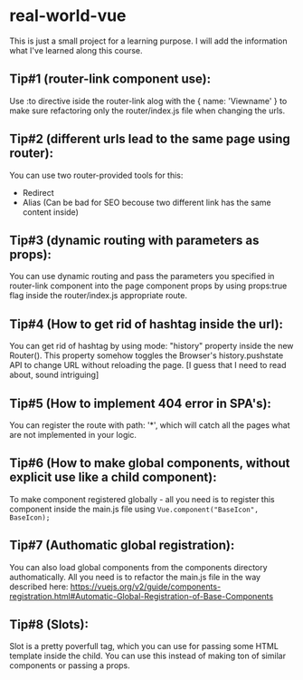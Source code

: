 # real-world-vue

This is just a small project for a learning purpose. I will add the information what I've learned along this course.

## Tip#1 (router-link component use):

Use :to directive iside the router-link alog with the { name: 'Viewname' } to make sure refactoring only the router/index.js file when changing the urls.

## Tip#2 (different urls lead to the same page using router):

You can use two router-provided tools for this:

- Redirect
- Alias (Can be bad for SEO becouse two different link has the same content inside)

## Tip#3 (dynamic routing with parameters as props):

You can use dynamic routing and pass the parameters you specified in router-link component into the page component props by using props:true flag inside the router/index.js appropriate route.

## Tip#4 (How to get rid of hashtag inside the url):

You can get rid of hashtag by using mode: "history" property inside the new Router(). This property somehow toggles the Browser's history.pushstate API to change URL without reloading the page. [I guess that I need to read about, sound intriguing]

## Tip#5 (How to implement 404 error in SPA's):

You can register the route with path: '\*', which will catch all the pages what are not implemented in your logic.

## Tip#6 (How to make global components, without explicit use like a child component):

To make component registered globally - all you need is to register this component inside the main.js file using `Vue.component("BaseIcon", BaseIcon);`

## Tip#7 (Authomatic global registration):

You can also load global components from the components directory authomatically. All you need is to refactor the main.js file in the way described here: https://vuejs.org/v2/guide/components-registration.html#Automatic-Global-Registration-of-Base-Components

## Tip#8 (Slots):

Slot is a pretty poverfull tag, which you can use for passing some HTML template inside the child.
You can use this instead of making ton of similar components or passing a props.
